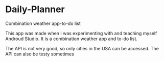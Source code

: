 # Daily-Planner
Combination weather app-to-do list

This app was made when I was experimenting with and teaching myself Androud Studio. It is a combination weather app and to-do list.

The API is not very good, so only cities in the USA can be accessed. The API can also be testy sometimes
